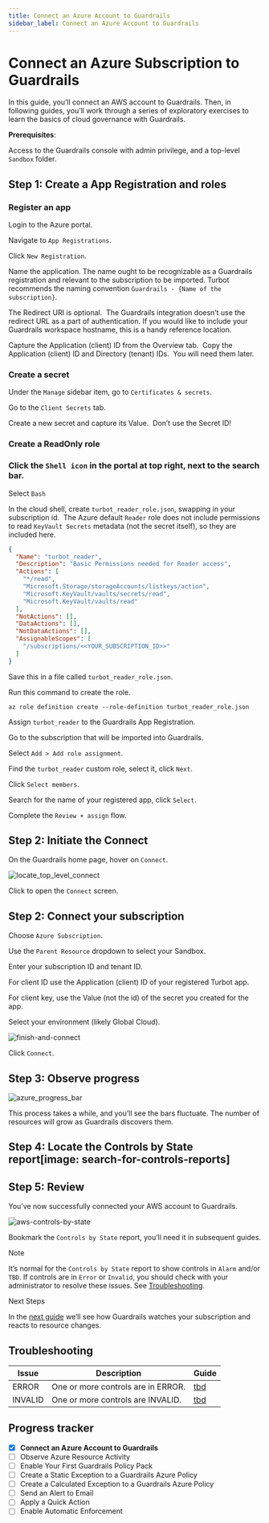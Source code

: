 ```yaml
---
title: Connect an Azure Account to Guardrails
sidebar_label: Connect an Azure Account to Guardrails
---
```



# Connect an Azure Subscription to Guardrails

  
In this guide, you’ll connect an AWS account to Guardrails. Then, in following guides, you’ll work through a series of exploratory exercises to learn the basics of cloud governance with Guardrails.

**Prerequisites**:

Access to the Guardrails console with admin privilege, and a top-level `Sandbox` folder.

## Step 1: Create a App Registration and roles

### Register an app

Login to the Azure portal.

Navigate to `App Registrations`.

Click `New Registration`.

Name the application. The name ought to be recognizable as a Guardrails registration and relevant to the subscription to be imported. Turbot recommends the naming convention `Guardrails - {Name of the subscription}`.

The Redirect URI is optional.  The Guardrails integration doesn’t use the redirect URL as a part of authentication. If you would like to include your Guardrails workspace hostname, this is a handy reference location.   
  
Capture the Application (client) ID from the Overview tab.  Copy the Application (client) ID and Directory (tenant) IDs.  You will need them later.  


### Create a secret

  
Under the `Manage` sidebar item, go to `Certificates & secrets`. 

Go to the `Client Secrets` tab.   
  
Create a new secret and capture its Value.  Don’t use the Secret ID!

### Create a ReadOnly role

### Click the `Shell icon` in the portal at top right, next to the search bar.

Select `Bash`

In the cloud shell, create `turbot_reader_role.json`, swapping in your subscription id.  The Azure default `Reader` role does not include permissions to read `KeyVault Secrets` metadata (not the secret itself), so they are included here.   
  
```json
{
  "Name": "turbot_reader",
  "Description": "Basic Permissions needed for Reader access",
  "Actions": [
    "*/read",
    "Microsoft.Storage/storageAccounts/listkeys/action",
    "Microsoft.KeyVault/vaults/secrets/read",
    "Microsoft.KeyVault/vaults/read"
  ],
  "NotActions": [],
  "DataActions": [],
  "NotDataActions": [],
  "AssignableScopes": [
    "/subscriptions/<<YOUR_SUBSCRIPTION_ID>>"
  ]
}  
```

Save this in a file called `turbot_reader_role.json`.  
  
Run this command to create the role.  
  
```
az role definition create --role-definition turbot_reader_role.json  
```

Assign `turbot_reader` to the Guardrails App Registration.

Go to the subscription that will be imported into Guardrails.  
  
Select `Add > Add role assignment`.

Find the `turbot_reader` custom role, select it, click `Next`.  
  
Click `Select members`.

Search for the name of your registered app, click `Select`.  
  
Complete the `Review + assign` flow.  


## Step 2: Initiate the Connect

On the Guardrails home page, hover on `Connect`.

<p><img alt="locate_top_level_connect" src="/images/docs/guardrails/getting-started/getting-started-azure/connect-a-subscription/locate-top-level-connect.png"/></p>

Click to open the `Connect` screen.

## Step 2: Connect your subscription

Choose `Azure Subscription`.

Use the `Parent Resource` dropdown to select your Sandbox.  
  
Enter your subscription ID and tenant ID.

For client ID use the Application (client) ID of your registered Turbot app.   
  
For client key, use the Value (not the id) of the secret you created for the app.  
  
Select your environment (likely Global Cloud).

<p><img alt="finish-and-connect" src="/images/docs/guardrails/getting-started/getting-started-azure/connect-a-subscription/finish-and-connect.png"/></p>

Click `Connect`.

## Step 3: Observe progress

<p><img alt="azure_progress_bar" src="/images/docs/guardrails/getting-started/getting-started-azure/connect-a-subscription/azure-progress-bar.png"/></p>

This process takes a while, and you’ll see the bars fluctuate. The number of resources will grow as Guardrails discovers them.

## Step 4: Locate the Controls by State report[image: search-for-controls-reports]

## Step 5: Review

You’ve now successfully connected your AWS account to Guardrails.

<p><img alt="aws-controls-by-state" src="/images/docs/guardrails/getting-started/getting-started-azure/connect-a-subscription/aws-controls-by-state.png"/></p>

Bookmark the `Controls by State` report, you’ll need it in subsequent guides.

> [!NOTE]
> It’s normal for the `Controls by State` report to show controls in `Alarm` and/or `TBD`. If controls are in `Error` or `Invalid`, you should check with your administrator to resolve these issues. See [Troubleshooting](#troubleshooting).  
  
Next Steps

In the [next guide](/guardrails/docs/getting-started/getting-started-azure/observe-azure-activity) we’ll see how Guardrails watches your subscription and reacts to resource changes.

## Troubleshooting

| Issue | Description | Guide |
|--|--|--|
| ERROR | One or more controls are in ERROR. | [tbd]() |
| INVALID | One or more controls are INVALID. | [tbd]() |


## Progress tracker

- [x] **Connect an Azure Account to Guardrails**
- [ ] Observe Azure Resource Activity
- [ ] Enable Your First Guardrails Policy Pack
- [ ] Create a Static Exception to a Guardrails Azure Policy
- [ ] Create a Calculated Exception to a Guardrails Azure Policy
- [ ] Send an Alert to Email
- [ ] Apply a Quick Action
- [ ] Enable Automatic Enforcement
